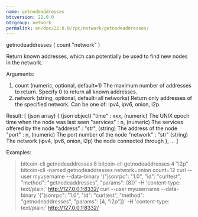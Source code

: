 ```yaml
---
name: getnodeaddresses
btcversion: 22.0.0
btcgroup: network
permalink: en/doc/22.0.0/rpc/network/getnodeaddresses/
---
```


getnodeaddresses ( count "network" )

Return known addresses, which can potentially be used to find new nodes in the network.

Arguments:
1. count      (numeric, optional, default=1) The maximum number of addresses to return. Specify 0 to return all known addresses.
2. network    (string, optional, default=all networks) Return only addresses of the specified network. Can be one of: ipv4, ipv6, onion, i2p.

Result:
[                         (json array)
  {                       (json object)
    "time" : xxx,         (numeric) The UNIX epoch time when the node was last seen
    "services" : n,       (numeric) The services offered by the node
    "address" : "str",    (string) The address of the node
    "port" : n,           (numeric) The port number of the node
    "network" : "str"     (string) The network (ipv4, ipv6, onion, i2p) the node connected through
  },
  ...
]

Examples:
> bitcoin-cli getnodeaddresses 8
> bitcoin-cli getnodeaddresses 4 "i2p"
> bitcoin-cli -named getnodeaddresses network=onion count=12
> curl --user myusername --data-binary '{"jsonrpc": "1.0", "id": "curltest", "method": "getnodeaddresses", "params": [8]}' -H 'content-type: text/plain;' http://127.0.0.1:8332/
> curl --user myusername --data-binary '{"jsonrpc": "1.0", "id": "curltest", "method": "getnodeaddresses", "params": [4, "i2p"]}' -H 'content-type: text/plain;' http://127.0.0.1:8332/


